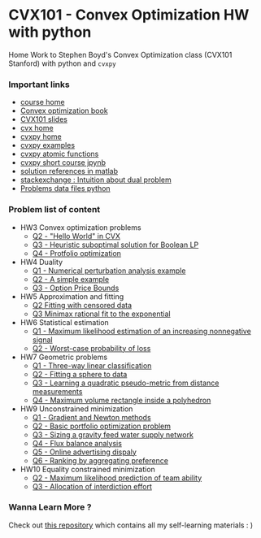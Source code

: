 # CVX101 - Convex Optimization HW with python
Home Work to Stephen Boyd's Convex Optimization class (CVX101 Stanford) with python and `cvxpy`

### Important links
- [course home](https://lagunita.stanford.edu/courses/Engineering/CVX101/Winter2014/course/)
- [Convex optimization book](https://web.stanford.edu/~boyd/cvxbook/bv_cvxbook.pdf)
- [CVX101 slides](https://web.stanford.edu/~boyd/cvxbook/bv_cvxbook.pdf)
- [cvx home](http://cvxr.com/cvx/doc/index.html)
- [cvxpy home](https://www.cvxpy.org/)
- [cvxpy examples](https://www.cvxpy.org/examples/index.html)
- [cvxpy atomic functions](https://www.cvxpy.org/tutorial/functions/index.html)
- [cvxpy short course jpynb](https://nbviewer.jupyter.org/github/cvxgrp/cvx_short_course/tree/master/)
- [solution references in matlab](https://github.com/js117/CVX) 
- [stackexchange : Intuition about dual problem](https://math.stackexchange.com/questions/223235/please-explain-the-intuition-behind-the-dual-problem-in-optimization)
- [Problems data files python](https://web.stanford.edu/~boyd/cvxbook/cvxbook_additional_exercises/)

### Problem list of content
- HW3 Convex optimization problems
    - [Q2 - "Hello World" in CVX]()
    - [Q3 - Heuristic suboptimal solution for Boolean LP]()
    - [Q4 - Protfolio optimization]()
- HW4 Duality
    - [Q1 - Numerical perturbation analysis example]()
    - [Q2 - A simple example]()
    - [Q3 - Option Price Bounds]()
- HW5 Approximation and fitting
    - [Q2 Fitting with censored data]()
    - [Q3 Minimax rational fit to the exponential]()
- HW6 Statistical estimation
    - [Q1 - Maximum likelihood estimation of an increasing nonnegative signal]()
    - [Q2 - Worst-case probability of loss]()
- HW7 Geometric problems
    - [Q1 - Three-way linear classification]()
    - [Q2 - Fitting a sphere to data]()
    - [Q3 - Learning a quadratic pseudo-metric from distance measurements]()
    - [Q4 - Maximum volume rectangle inside a polyhedron]()
- HW9 Unconstrained minimization
    - [Q1 - Gradient and Newton methods]()
    - [Q2 - Basic portfolio optimization problem]()
    - [Q3 - Sizing a gravity feed water supply network]()
    - [Q4 - Flux balance analysis]()
    - [Q5 - Online advertising dispaly]()
    - [Q6 - Ranking by aggregating preference]()
- HW10 Equality constrained minimization
    - [Q2 - Maximum likelihood prediction of team ability]()
    - [Q3 - Allocation of interdiction effort]()

### Wanna Learn More ?

Check out [this repository](https://github.com/PKUFlyingPig/Self-learning-Computer-Science) which contains all my self-learning materials : )